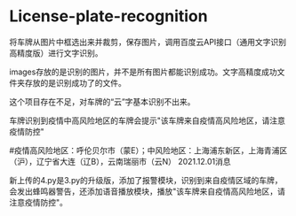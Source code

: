 # License-plate-recognition
将车牌从图片中框选出来并裁剪，保存图片，调用百度云API接口（通用文字识别高精度版）进行文字识别。

images存放的是识别的图片，并不是所有图片都能识别成功。文字高精度成功文件夹存放的是识别成功了的文件。

这个项目存在不足，对车牌的“云”字基本识别不出来。

车牌识别到疫情中高风险地区的车牌会提示"该车牌来自疫情高风险地区，请注意疫情防控"

#疫情高风险地区：呼伦贝尔市（蒙E）；中风险地区：上海浦东新区，上海青浦区（沪），辽宁省大连（辽B），云南瑞丽市（云N）  2021.12.01消息

新上传的4.py是3.py的升级版，添加了报警模块，识别到来自疫情区域的车牌，会发出蜂鸣器警告，还添加语音播放模块，播放"该车牌来自疫情高风险地区，请注意疫情防控"。
